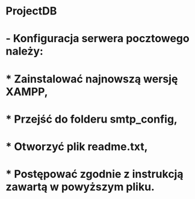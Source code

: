 # ProjectDB

# - Konfiguracja serwera pocztowego należy:

# \* Zainstalować najnowszą wersję XAMPP,

# \* Przejść do folderu smtp_config,

# \* Otworzyć plik readme.txt,

# \* Postępować zgodnie z instrukcją zawartą w powyższym pliku.
